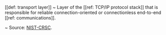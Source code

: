 [[def: transport layer]]
~ Layer of the [[ref: TCP/IP protocol stack]] that is responsible for reliable connection-oriented or connectionless end-to-end [[ref: communications]].

~ Source: [NIST-CRSC](https://csrc.nist.gov/glossary/term/transport_layer).

